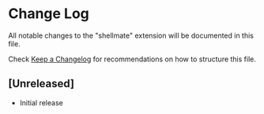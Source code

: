 # Change Log

All notable changes to the "shellmate" extension will be documented in this file.

Check [Keep a Changelog](http://keepachangelog.com/) for recommendations on how to structure this file.

## [Unreleased]

- Initial release